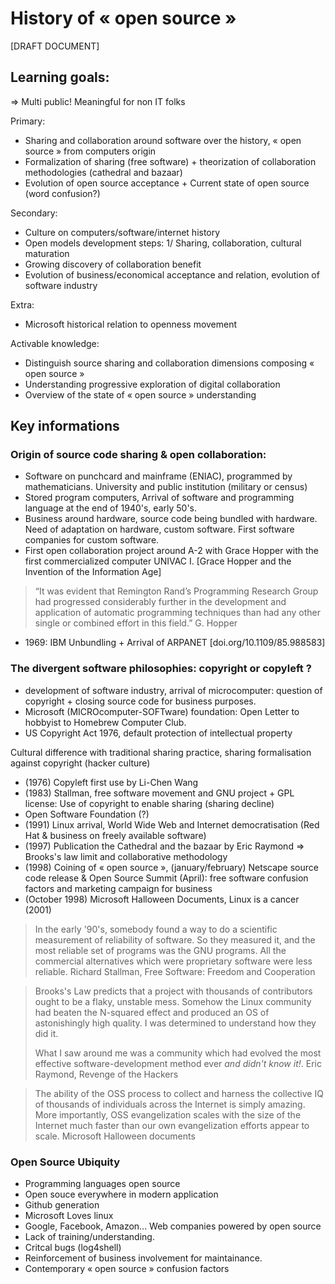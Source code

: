 # History of « open source »

[DRAFT DOCUMENT]

## Learning goals:

=> Multi public! Meaningful for non IT folks

Primary:

- Sharing and collaboration around software over the history, « open source » from computers origin
- Formalization of sharing (free software) + theorization of collaboration methodologies (cathedral and bazaar)
- Evolution of open source acceptance + Current state of open source (word confusion?)

Secondary:

- Culture on computers/software/internet history
- Open models development steps: 1/ Sharing, collaboration, cultural maturation
- Growing discovery of collaboration benefit
- Evolution of business/economical acceptance and relation, evolution of software industry

Extra:

- Microsoft historical relation to openness movement

Activable knowledge:
- Distinguish source sharing and collaboration dimensions composing « open source »
- Understanding progressive exploration of digital collaboration
- Overview of the state of « open source » understanding

## Key informations

### Origin of source code sharing & open collaboration:

- Software on punchcard and mainframe (ENIAC), programmed by mathematicians. University and public institution
  (military or census)
- Stored program computers, Arrival of software and programming language at the end of 1940's, early 50's.
- Business around hardware, source code being bundled with hardware. Need of adaptation on hardware, custom software.
  First software companies for custom software.
- First open collaboration project around A-2 with Grace Hopper with the first commercialized computer UNIVAC I. [Grace
  Hopper and the Invention of the Information Age]

> “It was evident that Remington Rand’s Programming Research Group had progressed considerably further in the
> development and application of automatic programming techniques than had any other single or combined effort in this
> field.” G. Hopper

- 1969: IBM Unbundling + Arrival of ARPANET [doi.org/10.1109/85.988583]

### The divergent software philosophies: copyright or copyleft ?

- development of software industry, arrival of microcomputer: question of copyright + closing source code for business
  purposes.
- Microsoft (MICROcomputer-SOFTware) foundation: Open Letter to hobbyist to Homebrew Computer Club.
- US Copyright Act 1976, default protection of intellectual property

Cultural difference with traditional sharing practice, sharing formalisation against copyright (hacker culture)

- (1976) Copyleft first use by Li-Chen Wang
- (1983) Stallman, free software movement and GNU project + GPL license: Use of copyright to enable sharing (sharing
  decline)
- Open Software Foundation (?)
- (1991) Linux arrival, World Wide Web and Internet democratisation (Red Hat & business on freely available software)
- (1997) Publication the Cathedral and the bazaar by Eric Raymond => Brooks's law limit and collaborative methodology
- (1998) Coining of « open source », (january/february) Netscape source code release & Open Source Summit (April): free software confusion factors and marketing
  campaign for business
- (October 1998) Microsoft Halloween Documents, Linux is a cancer (2001)


> In the early '90's, somebody found a way to do a scientific measurement of reliability of software.  So they measured
> it, and the most reliable set of programs was the GNU programs. All the commercial alternatives which were proprietary
> software were less reliable.
> Richard Stallman, Free Software: Freedom and Cooperation

> Brooks's Law predicts that a project with thousands of contributors ought to be a flaky, unstable mess. Somehow the
> Linux community had beaten the N-squared effect and produced an OS of astonishingly high quality. I was determined to
> understand how they did it.
>
> What I saw around me was a community which had evolved the most effective software-development method ever *and didn't
> know it!*.
> Eric Raymond, Revenge of the Hackers

> The ability of the OSS process to collect and harness the collective IQ of thousands of individuals across the
> Internet is simply amazing. More importantly, OSS evangelization scales with the size of the Internet much faster than
> our own evangelization efforts appear to scale.
> Microsoft Halloween documents

### Open Source Ubiquity

- Programming languages open source
- Open souce everywhere in modern application
- Github generation
- Microsoft Loves linux
- Google, Facebook, Amazon... Web companies powered by open source
- Lack of training/understanding.
- Critcal bugs (log4shell)
- Reinforcement of business involvement for maintainance.
- Contemporary « open source » confusion factors

